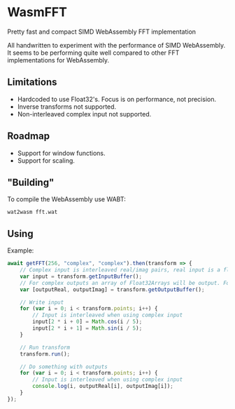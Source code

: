 # WasmFFT

Pretty fast and compact SIMD WebAssembly FFT implementation

All handwritten to experiment with the performance of SIMD WebAssembly. It seems to be performing quite well compared to other FFT implementations for WebAssembly.

## Limitations

- Hardcoded to use Float32's. Focus is on performance, not precision.
- Inverse transforms not supported.
- Non-interleaved complex input not supported.

## Roadmap

- Support for window functions.
- Support for scaling.

## "Building"

To compile the WebAssembly use WABT:

```
wat2wasm fft.wat
```

## Using

Example:
```js
await getFFT(256, "complex", "complex").then(transform => {
    // Complex input is interleaved real/imag pairs, real input is a flat array of real values.
    var input = transform.getInputBuffer();
    // For complex outputs an array of Float32Arrays will be output. For real output (magsqr) only a single Float32Array wil be returned.
    var [outputReal, outputImag] = transform.getOutputBuffer();

    // Write input
    for (var i = 0; i < transform.points; i++) {
        // Input is interleaved when using complex input
        input[2 * i + 0] = Math.cos(i / 5);
        input[2 * i + 1] = Math.sin(i / 5);
    }

    // Run transform
    transform.run();

    // Do something with outputs
    for (var i = 0; i < transform.points; i++) {
        // Input is interleaved when using complex input
        console.log(i, outputReal[i], outputImag[i]);
    }
});
```

